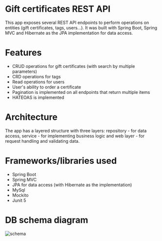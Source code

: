# Gift certificates REST API

This app exposes several REST API endpoints to perform operations on entities (gift certificates, tags, users...). It was built with Spring Boot, Spring MVC and Hibernate as the JPA implementation for data access. 

# Features

- CRUD operations for gift certificates (with search by multiple parameters)
- CRD operations for tags
- Read operations for users
- User's ability to order a certificate
- Pagination is implemented on all endpoints that return multiple items
- HATEOAS is implemented

# Architecture

The app has a layered structure with three layers: repository - for data access, service - for implementing business logic and web layer - for request handling and validating data.

# Frameworks/libraries used

- Spring Boot
- Spring MVC
- JPA for data access (with Hibernate as the implementation)
- MySql 
- Mockito
- Junit 5

# DB schema diagram

![schema](readme-media/db_schema.png "schema")